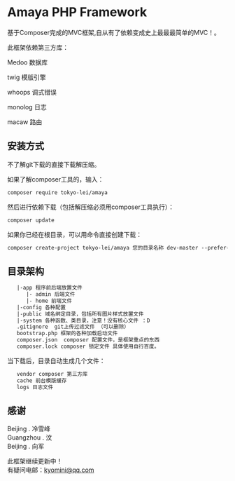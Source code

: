# Amaya PHP Framework

基于Composer完成的MVC框架,自从有了依赖变成史上最最最简单的MVC！。

此框架依赖第三方库：

Medoo 数据库

twig 模版引擎

whoops 调式错误

monolog 日志

macaw 路由

## 安装方式

不了解git下载的直接下载解压缩。

如果了解composer工具的，输入：

```html
composer require tokyo-lei/amaya
```
然后进行依赖下载（包括解压缩必须用composer工具执行）：
```html
composer update
```

如果你已经在根目录，可以用命令直接创建下载：

```html
composer create-project tokyo-lei/amaya 您的目录名称 dev-master --prefer-dist
```


## 目录架构
```html
   |-app 程序前后端放置文件
      |- admin 后端文件
      |- home 前端文件
   |-config 各种配置
   |-public 域名绑定目录，包括所有图片样式放置文件
   |-system 各种函数、类目录，注意！没有核心文件 ：D
   .gitignore  git上传过滤文件 （可以删除）
   bootstrap.php 框架的各种加载启动文件
   composer.json  composer 配置文件，是框架重点的东西
   composer.lock composer 锁定文件 具体使用自行百度。
```
当下载后，目录自动生成几个文件：
```html
   vendor composer 第三方库
   cache 前台模版缓存
   logs 日志文件
```



## 感谢
Beijing . 冷雪峰<br>
Guangzhou . 汶<br>
Beijing . 向军

此框架继续更新中！<br>
有疑问电邮：kyomini@qq.com


